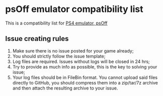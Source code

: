 # psOff emulator compatibility list

This is a compatibility list for [PS4 emulator, psOff](https://github.com/SysRay/psOff_public)

## Issue creating rules
1. Make sure there is no issue posted for your game already;
2. You should strictly follow the issue template;
3. Log files are required. Issues without logs will be closed in 24 hrs;
4. Try to provide as much info as possible, this is the key to solving your issue;
5. Your log files should be in FileBin format. You cannot upload said files directly to GitHub, you should compress them into a zip/tar/7z archive and then attach the resulting archive to your issue.
